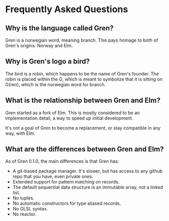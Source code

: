 # Frequently Asked Questions

## Why is the language called Gren?

Gren is a norwegian word, meaning branch. This pays homage to both of Gren's origins: Norway and Elm.

## Why is Gren's logo a bird?

The bird is a robin, which happens to be the name of Gren's founder. The robin is placed within the G, which is meant to symbolize that it is sitting on G(ren), which is the norwegian word for branch.

## What is the relationship between Gren and Elm?

Gren started as a fork of Elm. This is mostly considered to be an implementation detail, a way to speed up initial development.

It's not a goal of Gren to become a replacement, or stay compatible in any way, with Elm.

## What are the differences between Gren and Elm?

As of Gren 0.1.0, the main differences is that Gren has:

* A git-based package manager. It's slower, but has access to any github repo that you have, even private ones.
* Extended support for pattern matching on records.
* The default sequential data structure is an immutable array, not a linked list.
* No tuples.
* No automatic constructors for type aliased records.
* No GLSL syntax.
* No reactor.
